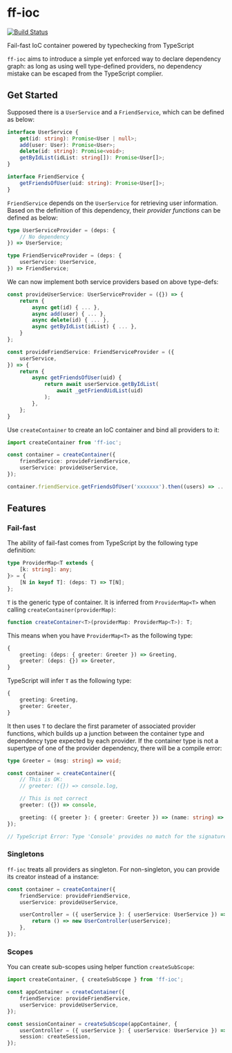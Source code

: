 # ff-ioc

[![Build Status](https://travis-ci.org/nickdoth/ff-ioc.svg?branch=master)](https://travis-ci.org/nickdoth/ff-ioc)

Fail-fast IoC container powered by typechecking from TypeScript

`ff-ioc` aims to introduce a simple yet enforced way to declare dependency graph: as long as using well type-defined providers, no dependency mistake can be escaped from the TypeScript complier.

## Get Started

Supposed there is a `UserService` and a `FriendService`, which can be defined as below:

```typescript
interface UserService {
    get(id: string): Promise<User | null>;
    add(user: User): Promise<User>;
    delete(id: string): Promise<void>;
    getByIdList(idList: string[]): Promise<User[]>;
}

interface FriendService {
    getFriendsOfUser(uid: string): Promise<User[]>;
}
```

`FriendService` depends on the `UserService` for retrieving user information. Based on the definition of this dependency, their _provider functions_ can be defined as below:

```typescript
type UserServiceProvider = (deps: {
    // No dependency
}) => UserService;

type FriendServiceProvider = (deps: {
    userService: UserService,
}) => FriendService;
```

We can now implement both service providers based on above type-defs:

```typescript
const provideUserService: UserServiceProvider = ({}) => {
    return {
        async get(id) { ... },
        async add(user) { ... },
        async delete(id) { ... },
        async getByIdList(idList) { ... },
    }
};

const provideFriendService: FriendServiceProvider = ({
    userService,
}) => {
    return {
        async getFriendsOfUser(uid) {
            return await userService.getByIdList(
                await _getFriendUidList(uid)
            );
        },
    };
}
```

Use `createContainer` to create an IoC container and bind all providers to it:

```typescript
import createContainer from 'ff-ioc';

const container = createContainer({
    friendService: provideFriendService,
    userService: provideUserService,
});

container.friendService.getFriendsOfUser('xxxxxxx').then((users) => ...);
```

## Features

### Fail-fast

<!-- This library (or say code snippet) is nothing magical. It is written with 40+ lines of code in a single file. It creates an plain object with lazy-evaluating getters, which invokes provider functions you bind to the container, and finally use the return value as the injected instance... You can take 2 mins to read the code of `createContainer` and know everything about it ;) -->

The ability of fail-fast comes from TypeScript by the following type definition:

```typescript
type ProviderMap<T extends {
    [k: string]: any;
}> = {
    [N in keyof T]: (deps: T) => T[N];
};
```

`T` is the generic type of container. It is inferred from `ProviderMap<T>` when calling `createContainer(providerMap)`:

```typescript
function createContainer<T>(providerMap: ProviderMap<T>): T;
```

This means when you have `ProviderMap<T>` as the following type:

```typescript
{
    greeting: (deps: { greeter: Greeter }) => Greeting,
    greeter: (deps: {}) => Greeter,
}
```

TypeScript will infer `T` as the following type:

```typescript
{
    greeting: Greeting,
    greeter: Greeter, 
}
```

It then uses `T` to declare the first parameter of associated provider functions, which builds up a junction between the container type and dependency type expected by each provider. If the container type is not a supertype of one of the provider dependency, there will be a compile error:

```typescript
type Greeter = (msg: string) => void;

const container = createContainer({
    // This is OK:
    // greeter: ({}) => console.log,

    // This is not correct
    greeter: ({}) => console,

    greeting: ({ greeter }: { greeter: Greeter }) => (name: string) => greeter(`Hello ${name}`),
});

// TypeScript Error: Type 'Console' provides no match for the signature '(msg: string): void'
```

### Singletons

`ff-ioc` treats all providers as singleton. For non-singleton, you can provide its creator instead of a instance:

```typescript
const container = createContainer({
    friendService: provideFriendService,
    userService: provideUserService,

    userController = ({ userService }: { userService: UserService }) => {
        return () => new UserController(userService);
    },
});
```

### Scopes

You can create sub-scopes using helper function `createSubScope`:

```typescript
import createContainer, { createSubScope } from 'ff-ioc';

const appContainer = createContainer({
    friendService: provideFriendService,
    userService: provideUserService,
});

const sessionContainer = createSubScope(appContainer, {
    userController = ({ userService }: { userService: UserService }) => new UserController(userService),
    session: createSession,
});
```